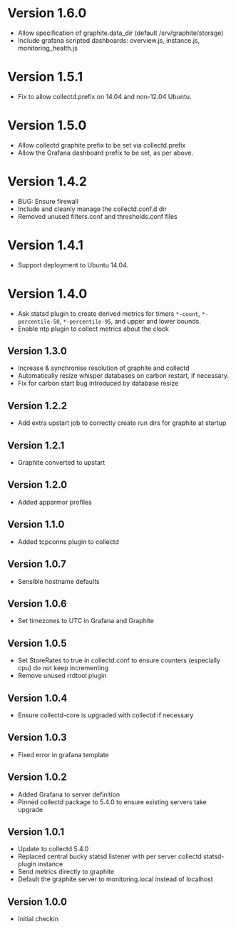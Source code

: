 # Version 1.6.0

* Allow specification of graphite.data_dir (default /srv/graphite/storage)
* Include grafana scripted dashboards: overview.js, instance.js, monitoring_health.js

# Version 1.5.1

* Fix to allow collectd.prefix on 14.04 and non-12.04 Ubuntu.

# Version 1.5.0

* Allow collectd graphite prefix to be set via collectd.prefix
* Allow the Grafana dashboard prefix to be set, as per above.

# Version 1.4.2

* BUG: Ensure firewall
* Include and cleanly manage the collectd.conf.d dir
* Removed unused filters.conf and thresholds.conf files

# Version 1.4.1

* Support deployment to Ubuntu 14.04.

# Version 1.4.0

* Ask statsd plugin to create derived metrics for timers `*-count`,
  `*-percentile-50`, `*-percentile-95`, and upper and lower bounds.
* Enable ntp plugin to collect metrics about the clock

## Version 1.3.0

* Increase & synchronise resolution of graphite and collectd
* Automatically resize whisper databases on carbon restart, if necessary.
* Fix for carbon start bug introduced by database resize

## Version 1.2.2

* Add extra upstart job to correctly create run dirs for graphite at startup

## Version 1.2.1

* Graphite converted to upstart

## Version 1.2.0

* Added apparmor profiles

## Version 1.1.0

* Added tcpconns plugin to collectd

## Version 1.0.7

* Sensible hostname defaults

## Version 1.0.6

* Set timezones to UTC in Grafana and Graphite

## Version 1.0.5

* Set StoreRates to true in collectd.conf to ensure counters (especially cpu) do not keep incrementing
* Remove unused rrdtool plugin

## Version 1.0.4

* Ensure collectd-core is upgraded with collectd if necessary

## Version 1.0.3

* Fixed error in grafana template

## Version 1.0.2

* Added Grafana to server definition
* Pinned collectd package to 5.4.0 to ensure existing servers take upgrade

## Version 1.0.1

* Update to collectd 5.4.0
* Replaced central bucky statsd listener with per server collectd statsd-plugin instance
* Send metrics directly to graphite
* Default the graphite server to monitoring.local instead of localhost

## Version 1.0.0

* Initial checkin

